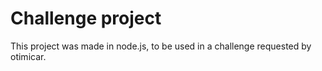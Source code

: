 # Challenge project

This project was made in node.js, to be used in a challenge requested by otimicar.
